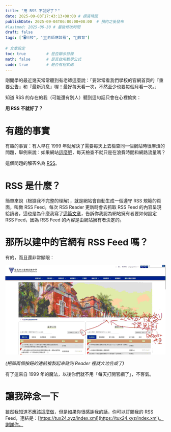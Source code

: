 ```yaml
---
title: "用 RSS 不就好了？"
date: 2025-09-03T17:43:13+08:00 # 撰寫時間
publishDate: 2025-09-04T06:00:00+08:00  # 預約之後發布
#lastmod: 2025-06-30 # 最後修改時間
draft: false
tags: ["🖥️科技", "👩‍🏫老師應該看", "🏫教育"]

# 文章設定
toc: true         # 是否顯示目錄
math: false       # 是否啟用數學公式
code: true        # 是否有程式碼
---
```


剛開學的最近幾天常常聽到有老師這麼說：「要常常看我們學校的官網首頁的『重要公告』和『最新消息』喔！最好每天看一次，不然至少也要每個月看一次。」

知道 RSS 的存在的我（可能還有別人）聽到這句話只會在心裡偷笑：

**用 RSS 不就好了？**

# 有趣的事實

有趣的事實：有人早在 1999 年就解決了需要每天上去檢查同一個網站時很麻煩的問題，舉例來說：如果網站[這麼肥](https://wiwi.blog/blog/jelly-bigger-than-games)，每天檢查不就只是在浪費時間和網路流量嗎？

這個問題的解答名為 [RSS](https://www.jaron.tw/blog/rss-reader/)。

# RSS 是什麼？

簡單來說（根據我不完整的理解），就是網站會自動生成一個遵守 RSS 規範的頁面，叫做 RSS Feed。每次 RSS Reader 更新時會去抓取 RSS Feed 的內容呈現給讀者，這也是為什麼我寫了[這篇文章](https://tux24.xyz/articles/smart-rss-feed-strategies/)，告訴你我認為網站擁有者要如何設定 RSS Feed，因為 RSS Feed 的內容是由網站擁有者決定的。

# 那所以建中的官網有 RSS Feed 嗎？

有的，而且還非常顯眼：

![建中官網首頁截圖](images/ck-website.jpg)

_(把那兩個按鈕的連結複製起來貼到 Reader 裡就大功告成了)_

有了這來自 1999 年的魔法，以後你們就不用「每天打開官網了」，不客氣。

# 讓我碎念一下

雖然我知道[不應該這麼做](https://wiwi.blog/blog/youtubers-talking-about-youtube)，但是如果你很感謝我的話，你可以訂閱我的 RSS Feed，連結是：[https://tux24.xyz/index.xml](https://tux24.xyz/index.xml)。謝謝你。